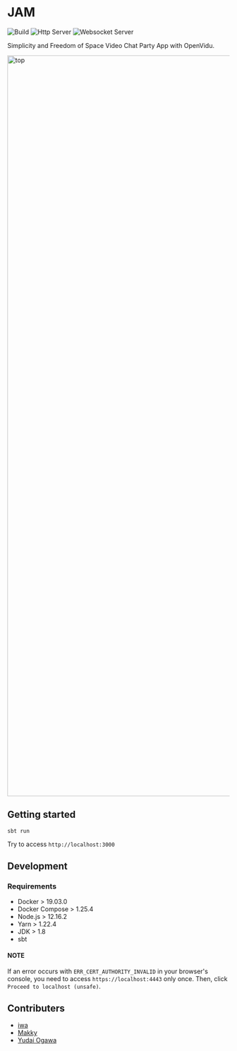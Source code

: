 # JAM

![Build](https://github.com/ignission/jam/workflows/Build/badge.svg)
![Http Server](https://github.com/ignission/jam/workflows/Http%20Server/badge.svg)
![Websocket Server](https://github.com/ignission/jam/workflows/Websocket%20Server/badge.svg)

Simplicity and Freedom of Space Video Chat Party App with OpenVidu.

<img width="1678" alt="top" src="https://user-images.githubusercontent.com/17427345/119211590-04c60080-baee-11eb-9d8b-3d3d93d03172.png">

## Getting started

    sbt run

Try to access `http://localhost:3000`

## Development

### Requirements

- Docker > 19.03.0
- Docker Compose > 1.25.4
- Node.js > 12.16.2
- Yarn > 1.22.4
- JDK > 1.8
- sbt

#### NOTE

If an error occurs with `ERR_CERT_AUTHORITY_INVALID` in your browser's console,
you need to access `https://localhost:4443` only once.
Then, click `Proceed to localhost (unsafe)`.

## Contributers

- [iwa](https://github.com/mananyuki)
- [Makky](https://github.com/makotofukuda)
- [Yudai Ogawa](https://github.com/yudaiogawa)
